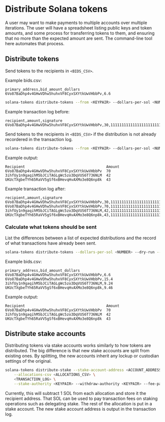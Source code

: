 # Distribute Solana tokens

A user may want to make payments to multiple accounts over multiple iterations.
The user will have a spreadsheet listing public keys and token amounts, and
some process for transferring tokens to them, and ensuring that no more than the
expected amount are sent. The command-line tool here automates that process.

## Distribute tokens

Send tokens to the recipients in `<BIDS_CSV>`.

Example bids.csv:

```text
primary_address,bid_amount_dollars
6Vo87BaDhp4v4GHwVDhw5huhxVF8CyxSXYtkUwVHbbPv,6.6
```

```bash
solana-tokens distribute-tokens --from <KEYPAIR> --dollars-per-sol <NUMBER> --input-csv <BIDS_CSV> <TRANSACTION_LOG> --fee-payer <KEYPAIR>
```

Example transaction log before:

```text
recipient,amount,signature
6Vo87BaDhp4v4GHwVDhw5huhxVF8CyxSXYtkUwVHbbPv,30,1111111111111111111111111111111111111111111111111111111111111111
```

Send tokens to the recipients in `<BIDS_CSV>` if the distribution is
not already recordered in the transaction log.

```bash
solana-tokens distribute-tokens --from <KEYPAIR> --dollars-per-sol <NUMBER> --input-csv <BIDS_CSV> <TRANSACTION_LOG> --fee-payer <KEYPAIR>
```

Example output:

```text
Recipient                                     Amount
6Vo87BaDhp4v4GHwVDhw5huhxVF8CyxSXYtkUwVHbbPv  70
3ihfUy1n9gaqihM5bJCiTAGLgWc5zo3DqVUS6T736NLM  42
UKUcTXgbeTYh65RaVV5gSf6xBHevqHvAXMo3e8Q6np8k  43
```


Example transaction log after:

```text
recipient,amount,signature
6Vo87BaDhp4v4GHwVDhw5huhxVF8CyxSXYtkUwVHbbPv,30,1111111111111111111111111111111111111111111111111111111111111111
6Vo87BaDhp4v4GHwVDhw5huhxVF8CyxSXYtkUwVHbbPv,70,1111111111111111111111111111111111111111111111111111111111111111
3ihfUy1n9gaqihM5bJCiTAGLgWc5zo3DqVUS6T736NLM,42,1111111111111111111111111111111111111111111111111111111111111111
UKUcTXgbeTYh65RaVV5gSf6xBHevqHvAXMo3e8Q6np8k,43,1111111111111111111111111111111111111111111111111111111111111111
```

### Calculate what tokens should be sent

List the differences between a list of expected distributions and the record of what
transactions have already been sent.

```bash
solana-tokens distribute-tokens --dollars-per-sol <NUMBER> --dry-run --input-csv <BIDS_CSV> <TRANSACTION_LOG>
```

Example bids.csv:

```text
primary_address,bid_amount_dollars
6Vo87BaDhp4v4GHwVDhw5huhxVF8CyxSXYtkUwVHbbPv,6.6
6Vo87BaDhp4v4GHwVDhw5huhxVF8CyxSXYtkUwVHbbPv,15.4
3ihfUy1n9gaqihM5bJCiTAGLgWc5zo3DqVUS6T736NLM,9.24
UKUcTXgbeTYh65RaVV5gSf6xBHevqHvAXMo3e8Q6np8k,9.46
```

Example output:

```text
Recipient                                     Amount
6Vo87BaDhp4v4GHwVDhw5huhxVF8CyxSXYtkUwVHbbPv  70
3ihfUy1n9gaqihM5bJCiTAGLgWc5zo3DqVUS6T736NLM  42
UKUcTXgbeTYh65RaVV5gSf6xBHevqHvAXMo3e8Q6np8k  43
```

## Distribute stake accounts

Distributing tokens via stake accounts works similarly to how tokens are distributed. The
big difference is that new stake accounts are split from existing ones. By splitting,
the new accounts inherit any lockup or custodian settings of the original.

```bash
solana-tokens distribute-stake --stake-account-address <ACCOUNT_ADDRESS> \
    --allocations-csv <ALLOCATIONS_CSV> \
    <TRANSACTION_LOG> \
    --stake-authority <KEYPAIR> --withdraw-authority <KEYPAIR> --fee-payer <KEYPAIR>
```

Currently, this will subtract 1 SOL from each allocation and store it the
recipient address. That SOL can be used to pay transaction fees on staking
operations such as delegating stake. The rest of the allocation is put in
a stake account. The new stake account address is output in the transaction
log.
